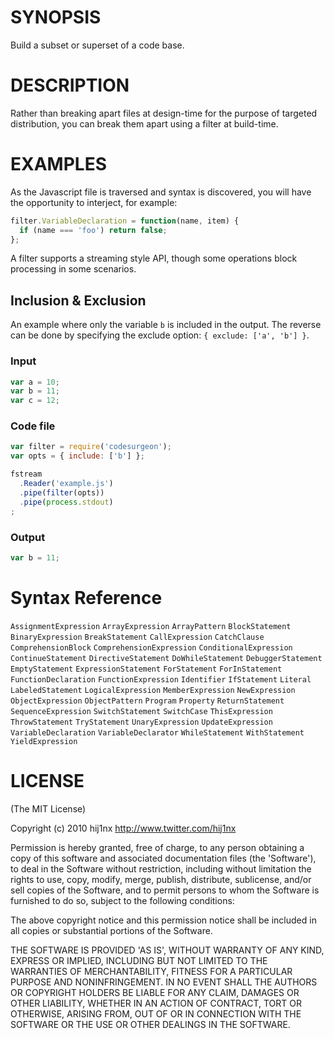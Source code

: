 # SYNOPSIS
Build a subset or superset of a code base.

# DESCRIPTION
Rather than breaking apart files at design-time for the purpose of targeted
distribution, you can break them apart using a filter at build-time. 


# EXAMPLES
As the Javascript file is traversed and syntax is discovered, you will have the
opportunity to interject, for example:

```js
filter.VariableDeclaration = function(name, item) {
  if (name === 'foo') return false; 
};
```

A filter supports a streaming style API, though some operations block processing 
in some scenarios.

## Inclusion & Exclusion
An example where only the variable `b` is included in the output. The reverse
can be done by specifying the exclude option: `{ exclude: ['a', 'b'] }`.

### Input
```js
var a = 10;
var b = 11;
var c = 12;
```

### Code file
```js
var filter = require('codesurgeon');
var opts = { include: ['b'] };

fstream
  .Reader('example.js')
  .pipe(filter(opts))
  .pipe(process.stdout)
;
```

### Output
```js
var b = 11;
```

# Syntax Reference

`AssignmentExpression`
`ArrayExpression`
`ArrayPattern`
`BlockStatement`
`BinaryExpression`
`BreakStatement`
`CallExpression`
`CatchClause`
`ComprehensionBlock`
`ComprehensionExpression`
`ConditionalExpression`
`ContinueStatement`
`DirectiveStatement`
`DoWhileStatement`
`DebuggerStatement`
`EmptyStatement`
`ExpressionStatement`
`ForStatement`
`ForInStatement`
`FunctionDeclaration`
`FunctionExpression`
`Identifier`
`IfStatement`
`Literal`
`LabeledStatement`
`LogicalExpression`
`MemberExpression`
`NewExpression`
`ObjectExpression`
`ObjectPattern`
`Program`
`Property`
`ReturnStatement`
`SequenceExpression`
`SwitchStatement`
`SwitchCase`
`ThisExpression`
`ThrowStatement`
`TryStatement`
`UnaryExpression`
`UpdateExpression`
`VariableDeclaration`
`VariableDeclarator`
`WhileStatement`
`WithStatement`
`YieldExpression`

# LICENSE
(The MIT License)

Copyright (c) 2010 hij1nx <http://www.twitter.com/hij1nx>

Permission is hereby granted, free of charge, to any person obtaining a copy of this software and associated documentation files (the 'Software'), to deal in the Software without restriction, including without limitation the rights to use, copy, modify, merge, publish, distribute, sublicense, and/or sell copies of the Software, and to permit persons to whom the Software is furnished to do so, subject to the following conditions:

The above copyright notice and this permission notice shall be included in all copies or substantial portions of the Software.

THE SOFTWARE IS PROVIDED 'AS IS', WITHOUT WARRANTY OF ANY KIND, EXPRESS OR IMPLIED, INCLUDING BUT NOT LIMITED TO THE WARRANTIES OF MERCHANTABILITY, FITNESS FOR A PARTICULAR PURPOSE AND NONINFRINGEMENT. IN NO EVENT SHALL THE AUTHORS OR COPYRIGHT HOLDERS BE LIABLE FOR ANY CLAIM, DAMAGES OR OTHER LIABILITY, WHETHER IN AN ACTION OF CONTRACT, TORT OR OTHERWISE, ARISING FROM, OUT OF OR IN CONNECTION WITH THE SOFTWARE OR THE USE OR OTHER DEALINGS IN THE SOFTWARE.
